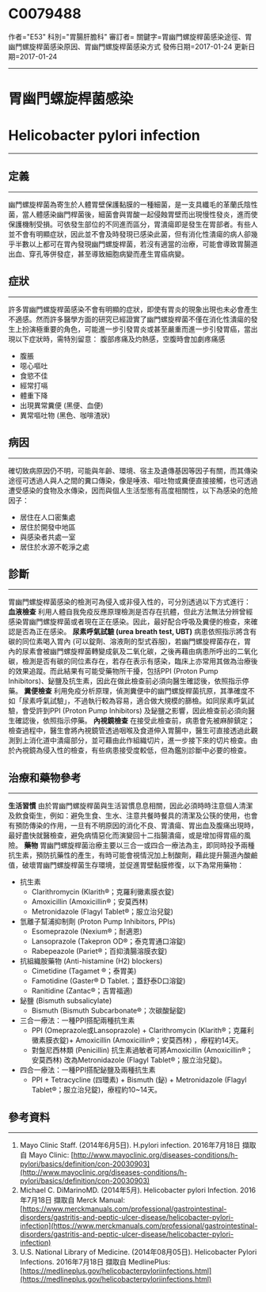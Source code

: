 # C0079488
作者="E53"
科別="胃腸肝膽科"
審訂者=
關鍵字=胃幽門螺旋桿菌感染途徑、胃幽門螺旋桿菌感染原因、胃幽門螺旋桿菌感染方式
發佈日期=2017-01-24
更新日期=2017-01-24

----------
# 胃幽門螺旋桿菌感染
# Helicobacter pylori infection
----------
## 定義
----------

幽門螺旋桿菌為寄生於人體胃壁保護黏膜的一種細菌，是一支具纖毛的革蘭氏陰性菌，當人體感染幽門桿菌後，細菌會與胃酸一起侵蝕胃壁而出現慢性發炎，進而使保護機制受損。可依發生部位的不同進而區分，胃潰瘍即是發生在胃部者。有些人並不會有明顯症狀，因此並不會及時發現已感染此菌，但有消化性潰瘍的病人卻幾乎半數以上都可在胃內發現幽門螺旋桿菌，若沒有適當的治療，可能會導致胃腸道出血、穿孔等併發症，甚至導致細胞病變而產生胃癌病變。

## 症狀
----------

許多胃幽門螺旋桿菌感染不會有明顯的症狀，即使有胃炎的現象出現也未必會產生不適感。然而許多醫學方面的研究已經證實了幽門螺旋桿菌不僅在消化性潰瘍的發生上扮演極重要的角色，可能進一步引發胃炎或甚至嚴重而進一步引發胃癌，當出現以下症狀時，需特別留意：
腹部疼痛及灼熱感，空腹時會加劇疼痛感

- 腹脹
- 噁心嘔吐
- 食慾不佳
- 經常打嗝
- 體重下降
- 出現異常糞便 (黑便、血便)
- 異常嘔吐物 (黑色、咖啡渣狀)
## 病因
----------

確切致病原因仍不明，可能與年齡、環境、宿主及遺傳基因等因子有關，而其傳染途徑可透過人與人之間的糞口傳染，像是唾液、嘔吐物或糞便直接接觸，也可透過遭受感染的食物及水傳染，因而與個人生活型態有高度相關性，以下為感染的危險因子：

- 居住在人口密集處
- 居住於開發中地區
- 與感染者共處一室
- 居住於水源不乾淨之處
## 診斷
----------

胃幽門螺旋桿菌感染的檢測可為侵入或非侵入性的，可分別透過以下方式進行：
**血液檢查**
利用人體自我免疫反應原理檢測是否存在抗體，但此方法無法分辨曾經感染胃幽門螺旋桿菌或者現在正在感染。因此，最好配合呼吸及糞便的檢查，來確認是否為正在感染。
**尿素呼氣試驗 (urea breath test, UBT)**
病患依照指示將含有碳的同位素喝入胃內 (可以錠劑、溶液劑的型式吞服)，若幽門螺旋桿菌存在，胃內的尿素會被幽門螺旋桿菌轉變成氨及二氧化碳，之後再藉由病患所呼出的二氧化碳，檢測是否有碳的同位素存在，若存在表示有感染，臨床上亦常用其做為治療後的效果追蹤。而此結果有可能受藥物所干擾，包括PPI (Proton Pump Inhibitors)、鉍鹽及抗生素，因此在做此檢查前必須向醫生確認後，依照指示停藥。
**糞便檢查**
利用免疫分析原理，偵測糞便中的幽門螺旋桿菌抗原，其準確度不如「尿素呼氣試驗」，不過執行較為容易，適合做大規模的篩檢。如同尿素呼氣試驗，會受許到PPI (Proton Pump Inhibitors) 及鉍鹽之影響，因此檢查前必須向醫生確認後，依照指示停藥。
**內視鏡檢查**
在接受此檢查前，病患會先被麻醉鎮定；檢查過程中，醫生會將內視鏡管透過咽喉及食道伸入胃腸中，醫生可直接透過此觀測到上消化道中潰瘍部分，並可藉由此作組織切片，進一步接下來的切片檢查。由於內視鏡為侵入性的檢查，有些病患接受度較低，但為鑑別診斷中必要的檢查。

## 治療和藥物參考
----------

**生活習慣**
由於胃幽門螺旋桿菌與生活習慣息息相關，因此必須時時注意個人清潔及飲食衛生，例如：避免生食、生水、注意共餐時餐具的清潔及公筷的使用，也會有預防傳染的作用，一旦有不明原因的消化不良、胃潰瘍、胃出血及腹痛出現時，最好盡快就醫檢查，避免病情惡化而演變回十二指腸潰瘍，或是增加得胃癌的風險。
**藥物**
胃幽門螺旋桿菌治療主要以三合一或四合一療法為主，即同時投予兩種抗生素，預防抗藥性的產生，有時可能會視情況加上制酸劑，藉此提升腸道內酸鹼值，破壞胃幽門螺旋桿菌生存環境，並促進胃壁黏膜修復，以下為常用藥物：

- 抗生素
  - Clarithromycin (Klarith®；克羅利黴素膜衣錠)
  - Amoxicillin (Amoxicillin®；安莫西林)
  - Metronidazole (Flagyl Tablet®；服立治兒錠)
- 氫離子幫浦抑制劑 (Proton Pump Inhibitors, PPIs)
  - Esomeprazole (Nexium®；耐適恩)
  - Lansoprazole (Takepron OD®；泰克胃通口溶錠)
  - Rabepeazole (Pariet®；百抑潰腸溶膜衣錠)
- 抗組織胺藥物 (Anti-histamine (H2) blockers)
  - Cimetidine (Tagamet ®；泰胃美)
  - Famotidine (Gaster® D Tablet.；蓋舒泰D口溶錠)
  - Ranitidine (Zantac®；吉胃福適)
- 鉍鹽 (Bismuth subsalicylate)
  - Bismuth (Bismuth Subcarbonate®；次碳酸鉍錠)
- 三合一療法：一種PPI搭配兩種抗生素
  - PPI (Omeprazole或Lansoprazole) + Clarithromycin (Klarith®；克羅利黴素膜衣錠)+ Amoxicillin (Amoxicillin®；安莫西林) ，療程約14天。
  - 對盤尼西林類 (Penicillin) 抗生素過敏者可將Amoxicillin (Amoxicillin®；安莫西林) 改為Metronidazole (Flagyl Tablet®；服立治兒錠)。
- 四合一療法：一種PPI搭配鉍鹽及兩種抗生素
  - PPI + Tetracycline (四環素) + Bismuth (鉍) + Metronidazole (Flagyl Tablet®；服立治兒錠)，療程約10~14天。
## 參考資料
----------
1. Mayo Clinic Staff. (2014年6月5日). H.pylori infection. 2016年7月18日 擷取自 Mayo Clinic:
  [http://www.mayoclinic.org/diseases-conditions/h-pylori/basics/definition/con-20030903](http://www.mayoclinic.org/diseases-conditions/h-pylori/basics/definition/con-20030903)
2. Michael C. DiMarinoMD. (2014年5月). Helicobacter pylori Infection. 2016年7月18日 擷取自 Merck Manual:
  [https://www.merckmanuals.com/professional/gastrointestinal-disorders/gastritis-and-peptic-ulcer-disease/helicobacter-pylori-infection](https://www.merckmanuals.com/professional/gastrointestinal-disorders/gastritis-and-peptic-ulcer-disease/helicobacter-pylori-infection)
3. U.S. National Library of Medicine. (2014年08月05日). Helicobacter Pylori Infections. 2016年7月18日 擷取自 MedlinePlus:
  [https://medlineplus.gov/helicobacterpyloriinfections.html](https://medlineplus.gov/helicobacterpyloriinfections.html)

